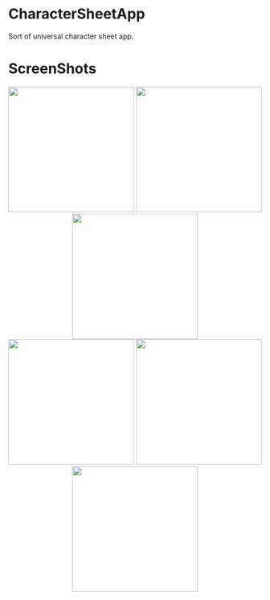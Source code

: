 # CharacterSheetApp
Sort of universal character sheet app.


# ScreenShots
<div align="center">
  <img src="screenshots/Screenshot_20190211-231209_CharacterSheetApp.jpg" width="250">
  <img src="screenshots/Screenshot_20190211-231219_CharacterSheetApp.jpg" width="250">
  <img src="screenshots/Screenshot_20190211-231234_CharacterSheetApp.jpg" width="250">
</div>

<div align="center">
  <img src="screenshots/Screenshot_20190211-231302_CharacterSheetApp.jpg" width="250">
  <img src="screenshots/Screenshot_20190211-231312_CharacterSheetApp.jpg" width="250">
  <img src="screenshots/Screenshot_20190211-231326_CharacterSheetApp.jpg" width="250">
</div>
